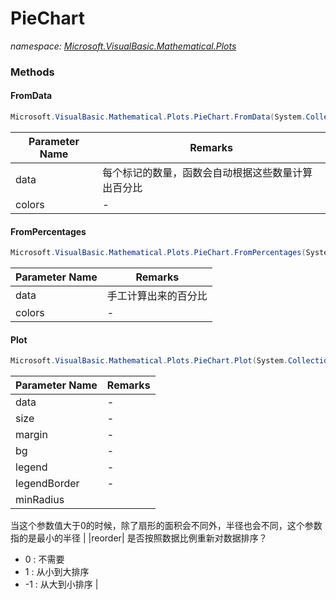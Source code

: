 ﻿# PieChart
_namespace: <a href="#" onClick="load('/docs/Microsoft.VisualBasic.Mathematical.Plots/index.md')">Microsoft.VisualBasic.Mathematical.Plots</a>_





### Methods

#### FromData
```csharp
Microsoft.VisualBasic.Mathematical.Plots.PieChart.FromData(System.Collections.Generic.IEnumerable{Microsoft.VisualBasic.ComponentModel.DataSourceModel.NamedValue{System.Int32}},System.String[])
```


|Parameter Name|Remarks|
|--------------|-------|
|data|每个标记的数量，函数会自动根据这些数量计算出百分比|
|colors|-|


#### FromPercentages
```csharp
Microsoft.VisualBasic.Mathematical.Plots.PieChart.FromPercentages(System.Collections.Generic.IEnumerable{Microsoft.VisualBasic.ComponentModel.DataSourceModel.NamedValue{System.Double}},System.String[])
```


|Parameter Name|Remarks|
|--------------|-------|
|data|手工计算出来的百分比|
|colors|-|


#### Plot
```csharp
Microsoft.VisualBasic.Mathematical.Plots.PieChart.Plot(System.Collections.Generic.IEnumerable{Microsoft.VisualBasic.Mathematical.Plots.PercentageData},System.Drawing.Size,System.Drawing.Size,System.String,System.Boolean,Microsoft.VisualBasic.Imaging.Drawing2D.Vector.Shapes.Border,System.Single,System.Int32)
```


|Parameter Name|Remarks|
|--------------|-------|
|data|-|
|size|-|
|margin|-|
|bg|-|
|legend|-|
|legendBorder|-|
|minRadius|
 当这个参数值大于0的时候，除了扇形的面积会不同外，半径也会不同，这个参数指的是最小的半径
 |
|reorder|
 是否按照数据比例重新对数据排序？
 +  0 : 不需要
 +  1 : 从小到大排序
 + -1 : 从大到小排序 
 |



